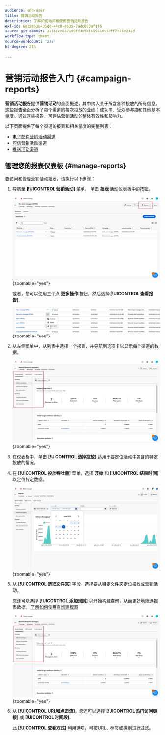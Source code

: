 ```yaml
---
audience: end-user
title: 营销活动报告
description: 了解如何访问和使用营销活动报告
exl-id: 6a25a636-35d6-44c8-8635-7aec683af1f6
source-git-commit: 371bccc8371d9ff4a9b1659510953ff7776c2459
workflow-type: tm+mt
source-wordcount: '277'
ht-degree: 21%

---
```


# 营销活动报告入门 {#campaign-reports}

<!-- CAN BE REMOVED___
>[!CONTEXTUALHELP]
>id="acw_campaign_reporting_sending"
>title="Reporting Sending"
>abstract="The Sending tab within your report provides in-depth insights into your visitors' interactions with your deliveries and any potential errors they may have encountered."

>[!CONTEXTUALHELP]
>id="acw_campaign_reporting_tracking"
>title="Reporting tracking"
>abstract="The Tracking tab within your report offers valuable data, including recipient behavior per link, breakdown of opens and clicks, as well as detailed information about the most frequently clicked URLs during a delivery."
-->

**营销活动报告**&#x200B;提供&#x200B;**营销活动**&#x200B;的全面概述，其中纳入关于所含各种投放的所有信息。这些报告全面分析了每个渠道的每次投放的业绩：成功率、受众参与度和其他基本量度。通过这些报告，可评估营销活动的整体有效性和影响力。

以下页面提供了每个渠道的报表和相关量度的完整列表：

* [电子邮件营销活动渠道](campaign-reports-email.md)
* [短信营销活动渠道](campaign-reports-sms.md)
* [推送活动渠道](campaign-reports-push.md)

## 管理您的报表仪表板 {#manage-reports}

要访问和管理营销活动报表，请执行以下步骤：

1. 导航至 **[!UICONTROL 营销活动]** 菜单。 单击 **报表** 活动仪表板中的按钮。

   ![](assets/manage_campaign_report_2.png){zoomable=&quot;yes&quot;}

   或者，您可以使用三个点 **更多操作** 按钮，然后选择 **[!UICONTROL 查看报告]**.

   ![](assets/manage_campaign_report_1.png){zoomable=&quot;yes&quot;}

1. 从左侧菜单中，从列表中选择一个报表，并导航到选项卡以显示每个渠道的数据。

   ![](assets/manage_campaign_report_4.png){zoomable=&quot;yes&quot;}

1. 在仪表板中，单击 **[!UICONTROL 选择投放]** 适用于要定位活动中包含的特定投放的情况。

1. 在 **[!UICONTROL 投放吞吐量]** 菜单，选择 **开始** 和 **[!UICONTROL 结束时间]** 以定位特定数据。

   ![](assets/manage_campaign_report_3.png){zoomable=&quot;yes&quot;}

1. 从 **[!UICONTROL 选取文件夹]** 字段，选择要从特定文件夹定位投放或营销活动。

   您还可以选择 **[!UICONTROL 添加规则]** 以开始构建查询，从而更好地筛选报表数据。 [了解如何使用查询建模器](../query/query-modeler-overview.md)

   ![](assets/manage_campaign_report_4.png){zoomable=&quot;yes&quot;}

1. 从 **[!UICONTROL URL和点击流]**，您还可以选择 **[!UICONTROL 热门访问链接]** 或 **[!UICONTROL 时间段]**.

   此 **[!UICONTROL 查看方式]** 利用选项，可按URL、标签或类别进行过滤。
